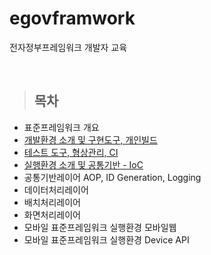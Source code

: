 # egovframwork
전자정부프레임워크 개발자 교육

<br/>

> <h2>목차</h2>
* 표준프레임워크 개요 
* [개발환경 소개 및 구현도구, 개인빌드](/document/fisrt.md) 
* [테스트 도구, 형상관리, CI](/document/강의03.md)
* [실행환경 소개 및 공통기반 - IoC](/document/강의04.md)
* 공통기반레이어 AOP, ID Generation, Logging
* 데이터처리레이어 
* 배치처리레이어
* 화면처리레이어
* 모바일 표준프레임워크 실행환경 모바일웹
* 모바일 표준프레임워크 실행환경 Device API


